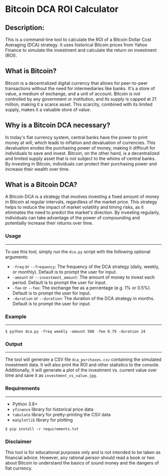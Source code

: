 # Bitcoin DCA ROI Calculator

## Description: 
This is a command-line tool to calculate the ROI of a Bitcoin Dollar Cost Averaging (DCA) strategy. It uses historical Bitcoin prices from Yahoo Finance to simulate the investment and calculate the return on investment (ROI).

## **What is Bitcoin?**

Bitcoin is a decentralized digital currency that allows for peer-to-peer transactions without the need for intermediaries like banks. It's a store of value, a medium of exchange, and a unit of account. Bitcoin is not controlled by any government or institution, and its supply is capped at 21 million, making it a scarce asset. This scarcity, combined with its limited supply, makes it a valuable store of value.

## **Why is a Bitcoin DCA necessary?**

In today's fiat currency system, central banks have the power to print money at will, which leads to inflation and devaluation of currencies. This devaluation erodes the purchasing power of money, making it difficult for individuals to save and invest. Bitcoin, on the other hand, is a decentralized and limited supply asset that is not subject to the whims of central banks. By investing in Bitcoin, individuals can protect their purchasing power and increase their wealth over time.

## **What is a Bitcoin DCA?**

A Bitcoin DCA is a strategy that involves investing a fixed amount of money in Bitcoin at regular intervals, regardless of the market price. This strategy helps to reduce the impact of market volatility and timing risks, as it eliminates the need to predict the market's direction. By investing regularly, individuals can take advantage of the power of compounding and potentially increase their returns over time.

### Usage

---

To use this tool, simply run the `dca.py` script with the following optional arguments:

- `-freq` or `--frequency`: The frequency of the DCA strategy (daily, weekly, or monthly). Default is to prompt the user for input.
- `-amount` or `--investment_amount`: The amount of money to invest each period. Default is to prompt the user for input.
- `-fee` or `--fee`: The exchange fee as a percentage (e.g. 1% or 0.5%). Default is to prompt the user for input.
- `-duration` or `--duration`: The duration of the DCA strategy in months. Default is to prompt the user for input.

### Example

---

```
$ python dca.py -freq weekly -amount 500 -fee 0.79 -duration 24
```

### Output

---

The tool will generate a CSV file `dca_purchases.csv` containing the simulated investment data. It will also print the ROI and other statistics to the console. Additionally, it will generate a plot of the investment vs. current value over time and save it as `investment_vs_value.jpg`.

### Requirements

---

- Python 3.8+
- `yfinance` library for historical price data
- `tabulate` library for pretty-printing the CSV data
- `matplotlib` library for plotting

```
$ pip install -r requirements.txt
```

### Disclaimer
This tool is for educational purposes only and is not intended to be taken as financial advice. However, any rational person should read a book or two about Bitcoin to understand the basics of sound money and the dangers of fiat currency.